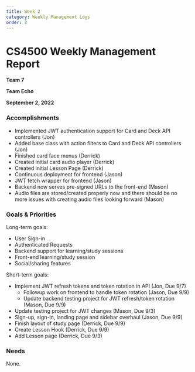 ```yaml
---
title: Week 2
category: Weekly Management Logs
order: 2
---
```


# CS4500 Weekly Management Report

**Team 7**

**Team Echo**

**September 2, 2022**

### Accomplishments

- Implemented JWT authentication support for Card and Deck API controllers (Jon)
- Added base class with action filters to Card and Deck API controllers (Jon)
- Finished card face menus (Derrick)
- Created initial card audio player (Derrick)
- Created initial Lesson Page (Derrick)
- Continuous deployment for frontend (Jason)
- JWT fetch wrapper for frontend (Jason)
- Backend now serves pre-signed URLs to the front-end (Mason)
- Audio files are stored/created properly now and there should be no more issues with creating audio files looking forward (Mason)

### Goals & Priorities

Long-term goals:

- User Sign-in
- Authenticated Requests
- Backend support for learning/study sessions
- Front-end learning/study session
- Social/sharing features

Short-term goals:

- Implement JWT refresh tokens and token rotation in API (Jon, Due 9/7)
  - Followup work on frontend to handle token rotation (Jason, Due 9/9)
  - Update backend testing project for JWT refresh/token rotation (Mason, Due 9/9)
- Update testing project for JWT changes (Mason, Due 9/3)
- Sign-up, sign-in, landing page and sidebar overhaul (Jason, Due 9/9)
- Finish layout of study page (Derrick, Due 9/9)
- Create Lesson Hook (Derrick, Due 9/9)
- Add Lesson page (Derrick, Due 9/3)

### Needs

None.
